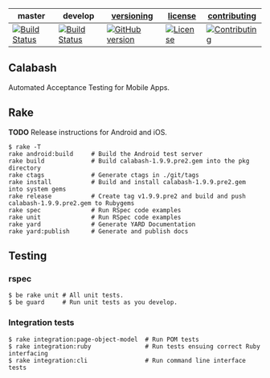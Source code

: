 | master  | develop | [versioning](VERSIONING.md) | [license](LICENSE) | [contributing](CONTRIBUTING.md)|
|---------|---------|-----------------------------|--------------------|--------------------------------|
|[![Build Status](https://travis-ci.org/calabash/calabash.svg?branch=master)](https://travis-ci.org/calabash/calabash)| [![Build Status](https://travis-ci.org/calabash/calabash.svg?branch=develop)](https://travis-ci.org/calabash/calabash)| [![GitHub version](https://badge.fury.io/gh/calabash%2Fcalabash.svg)](http://badge.fury.io/gh/calabash%2Fcalabash) |[![License](https://img.shields.io/badge/licence-Eclipse-blue.svg)](http://opensource.org/licenses/EPL-1.0) | [![Contributing](https://img.shields.io/badge/contrib-gitflow-orange.svg)](https://www.atlassian.com/git/tutorials/comparing-workflows/gitflow-workflow/)|

## Calabash

Automated Acceptance Testing for Mobile Apps.

## Rake

**TODO** Release instructions for Android and iOS.

```
$ rake -T
rake android:build     # Build the Android test server
rake build             # Build calabash-1.9.9.pre2.gem into the pkg directory
rake ctags             # Generate ctags in ./git/tags
rake install           # Build and install calabash-1.9.9.pre2.gem into system gems
rake release           # Create tag v1.9.9.pre2 and build and push calabash-1.9.9.pre2.gem to Rubygems
rake spec              # Run RSpec code examples
rake unit              # Run RSpec code examples
rake yard              # Generate YARD Documentation
rake yard:publish      # Generate and publish docs
```

## Testing

### rspec

```
$ be rake unit # All unit tests.
$ be guard     # Run unit tests as you develop.
```

### Integration tests

```
$ rake integration:page-object-model  # Run POM tests
$ rake integration:ruby               # Run tests ensuing correct Ruby interfacing
$ rake integration:cli                # Run command line interface tests
```
